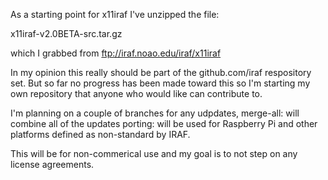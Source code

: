 As a starting point for x11iraf I've unzipped the file:

x11iraf-v2.0BETA-src.tar.gz

which I grabbed from ftp://iraf.noao.edu/iraf/x11iraf

In my opinion this really should be part of the github.com/iraf
respository set. But so far no progress has been made toward this so
I'm starting my own repository that anyone who would like can contribute to.

I'm planning on a couple of branches for any udpdates,
merge-all: will combine all of the updates
porting:   will be used for Raspberry Pi and other platforms defined
           as non-standard by IRAF.

This will be for non-commerical use and my goal is to not step on any
license agreements.

